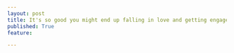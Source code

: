 ```yaml
---
layout: post
title: It's so good you might end up falling in love and getting engaged. I did.
published: True
feature: 

---
```



